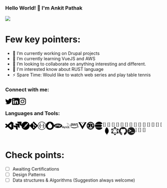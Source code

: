 ### Hello World! 👋 I'm Ankit Pathak
<img src='https://media.giphy.com/media/USV0ym3bVWQJJmNu3N/giphy.gif' />

# Few key pointers:
- 🔭 I’m currently working on Drupal projects
- 🌱 I’m currently learning VueJS and AWS
- 👯 I’m looking to collaborate on anything interesting and different.
- 💬 I'm interested know about RUST language
- ⚡ Spare Time: Would like to watch web series and play table tennis

### Connect with me:

[<img align="left" alt="Ankit Pathak | Twitter" width="22px" src="https://github.com/alpha1892/alpha1892/blob/main/twitter.svg" />][twitter]
[<img align="left" alt="Ankit Pathak | LinkedIn" width="22px" src="https://github.com/alpha1892/alpha1892/blob/main/linkedin.svg" />][linkedin]
[<img align="left" alt="Ankit Pathak | Instagram" width="22px" src="https://github.com/alpha1892/alpha1892/blob/main/instagram.svg" />][instagram]

<br />

### Languages and Tools:

[<img align="left" alt="Visual Studio Code" width="26px" src="https://github.com/alpha1892/alpha1892/blob/main/visualstudiocode.svg" />]
[<img align="left" alt="JIRA" width="26px" src="https://github.com/alpha1892/alpha1892/blob/main/jira.svg" />]
[<img align="left" alt="Postman" width="26px" src="https://github.com/alpha1892/alpha1892/blob/main/postman.svg" />]
[<img align="left" alt="GIT" width="26px" src="https://github.com/alpha1892/alpha1892/blob/main/git.svg" />]
[<img align="left" alt="Swagger API" width="26px" src="https://github.com/alpha1892/alpha1892/blob/main/swagger.svg" />]
[<img align="left" alt="Drupal 7,8 & 9" width="26px" src="https://github.com/alpha1892/alpha1892/blob/main/drupal.svg" />]
[<img align="left" alt="PHP 5,7,8" width="26px" src="https://github.com/alpha1892/alpha1892/blob/main/php.svg" />]
[<img align="left" alt="MySQL" width="26px" src="https://github.com/alpha1892/alpha1892/blob/main/mysql.svg" />]
[<img align="left" alt="Amazon Web Services" width="26px" src="https://github.com/alpha1892/alpha1892/blob/main/amazonaws.svg" />]
[<img align="left" alt="VueJS" width="26px" src="https://github.com/alpha1892/alpha1892/blob/main/vue-dot-js.svg" />]
[<img align="left" alt="RUST" width="26px" src="https://github.com/alpha1892/alpha1892/blob/main/rust.svg" />]
[<img align="left" alt="ElasticSearch" width="26px" src="https://github.com/alpha1892/alpha1892/blob/main/elasticsearch.svg" />]
[<img align="left" alt="MongoDB" width="26px" src="https://github.com/alpha1892/alpha1892/blob/main/mongodb.svg" />]
[<img align="left" alt="GraphQL" width="26px" src="https://github.com/alpha1892/alpha1892/blob/main/graphql.svg" />]
[<img align="left" alt="GitHub" width="26px" src="https://raw.githubusercontent.com/github/explore/78df643247d429f6cc873026c0622819ad797942/topics/github/github.png" />]
[<img align="left" alt="Terminal" width="26px" src="https://raw.githubusercontent.com/github/explore/80688e429a7d4ef2fca1e82350fe8e3517d3494d/topics/terminal/terminal.png" />]
<br />
<br />

# Check points:
- [ ] Awaiting Certifications
- [ ] Design Patterns
- [ ] Data structures & Algorithms (Suggestion always welcome)

[instagram]: https://www.instagram.com/ankit_vats18
[linkedin]: https://www.linkedin.com/in/ankit-pathak-526936101
[twitter]: https://www.twitter.com/ankit_pathak18
